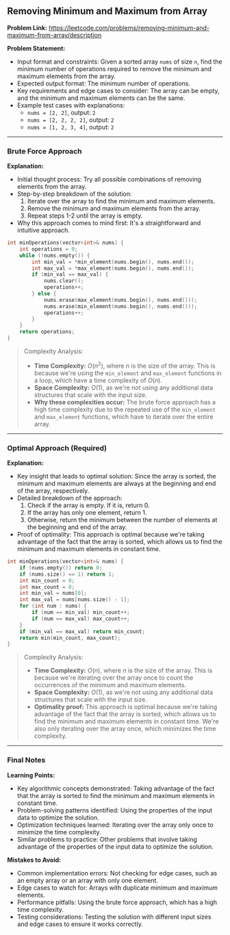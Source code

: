 ## Removing Minimum and Maximum from Array
**Problem Link:** https://leetcode.com/problems/removing-minimum-and-maximum-from-array/description

**Problem Statement:**
- Input format and constraints: Given a sorted array `nums` of size `n`, find the minimum number of operations required to remove the minimum and maximum elements from the array.
- Expected output format: The minimum number of operations.
- Key requirements and edge cases to consider: The array can be empty, and the minimum and maximum elements can be the same.
- Example test cases with explanations:
  - `nums = [2, 2]`, output: `2`
  - `nums = [2, 2, 2, 2]`, output: `2`
  - `nums = [1, 2, 3, 4]`, output: `2`

---

### Brute Force Approach
**Explanation:**
- Initial thought process: Try all possible combinations of removing elements from the array.
- Step-by-step breakdown of the solution:
  1. Iterate over the array to find the minimum and maximum elements.
  2. Remove the minimum and maximum elements from the array.
  3. Repeat steps 1-2 until the array is empty.
- Why this approach comes to mind first: It's a straightforward and intuitive approach.

```cpp
int minOperations(vector<int>& nums) {
    int operations = 0;
    while (!nums.empty()) {
        int min_val = *min_element(nums.begin(), nums.end());
        int max_val = *max_element(nums.begin(), nums.end());
        if (min_val == max_val) {
            nums.clear();
            operations++;
        } else {
            nums.erase(max_element(nums.begin(), nums.end()));
            nums.erase(min_element(nums.begin(), nums.end()));
            operations++;
        }
    }
    return operations;
}
```

> Complexity Analysis:
> - **Time Complexity:** $O(n^2)$, where $n$ is the size of the array. This is because we're using the `min_element` and `max_element` functions in a loop, which have a time complexity of $O(n)$.
> - **Space Complexity:** $O(1)$, as we're not using any additional data structures that scale with the input size.
> - **Why these complexities occur:** The brute force approach has a high time complexity due to the repeated use of the `min_element` and `max_element` functions, which have to iterate over the entire array.

---

### Optimal Approach (Required)
**Explanation:**
- Key insight that leads to optimal solution: Since the array is sorted, the minimum and maximum elements are always at the beginning and end of the array, respectively.
- Detailed breakdown of the approach:
  1. Check if the array is empty. If it is, return 0.
  2. If the array has only one element, return 1.
  3. Otherwise, return the minimum between the number of elements at the beginning and end of the array.
- Proof of optimality: This approach is optimal because we're taking advantage of the fact that the array is sorted, which allows us to find the minimum and maximum elements in constant time.

```cpp
int minOperations(vector<int>& nums) {
    if (nums.empty()) return 0;
    if (nums.size() == 1) return 1;
    int min_count = 0;
    int max_count = 0;
    int min_val = nums[0];
    int max_val = nums[nums.size() - 1];
    for (int num : nums) {
        if (num == min_val) min_count++;
        if (num == max_val) max_count++;
    }
    if (min_val == max_val) return min_count;
    return min(min_count, max_count);
}
```

> Complexity Analysis:
> - **Time Complexity:** $O(n)$, where $n$ is the size of the array. This is because we're iterating over the array once to count the occurrences of the minimum and maximum elements.
> - **Space Complexity:** $O(1)$, as we're not using any additional data structures that scale with the input size.
> - **Optimality proof:** This approach is optimal because we're taking advantage of the fact that the array is sorted, which allows us to find the minimum and maximum elements in constant time. We're also only iterating over the array once, which minimizes the time complexity.

---

### Final Notes

**Learning Points:**
- Key algorithmic concepts demonstrated: Taking advantage of the fact that the array is sorted to find the minimum and maximum elements in constant time.
- Problem-solving patterns identified: Using the properties of the input data to optimize the solution.
- Optimization techniques learned: Iterating over the array only once to minimize the time complexity.
- Similar problems to practice: Other problems that involve taking advantage of the properties of the input data to optimize the solution.

**Mistakes to Avoid:**
- Common implementation errors: Not checking for edge cases, such as an empty array or an array with only one element.
- Edge cases to watch for: Arrays with duplicate minimum and maximum elements.
- Performance pitfalls: Using the brute force approach, which has a high time complexity.
- Testing considerations: Testing the solution with different input sizes and edge cases to ensure it works correctly.